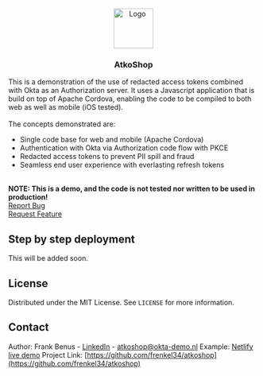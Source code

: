 <!-- PROJECT LOGO -->
<br />
<p align="center">
  <a href="https://github.com/frenkel34/atkoshop">
    <img src="https://atkoshop.netlify.app/images/icon.png" alt="Logo" width="80" height="80">
  </a>

  <h3 align="center">AtkoShop</h3>

  <p align="left">
    This is a demonstration of the use of redacted access tokens combined with Okta as an Authorization server. It uses a Javascript application that is build on top of Apache Cordova, enabling the code to be compiled to both web as well as mobile (iOS tested).<br />
    <br />
    The concepts demonstrated are:
    <ul>
    	<li>Single code base for web and mobile (Apache Cordova)</li>
    	<li>Authentication with Okta via Authorization code flow with PKCE</li>
    	<li>Redacted access tokens to prevent PII spill and fraud</li>
    	<li>Seamless end user experience with everlasting refresh tokens</li>
    </ul>
    <br />
    <strong>NOTE: This is a demo, and the code is not tested nor written to be used in production!</strong>
    <br />
    <a href="https://github.com/frenkel34/atkoshop/issues">Report Bug</a><br />
    <a href="https://github.com/frenkel34/atkoshop/issues">Request Feature</a>
  </p>
</p>

## Step by step deployment
This will be added soon.

## License
Distributed under the MIT License. See `LICENSE` for more information.

## Contact
Author: Frank Benus - [LinkedIn](https://www.linkedin.com/in/fbenus/) - atkoshop@okta-demo.nl
Example: [Netlify live demo](https://atkoshop.netlify.app)
Project Link: [https://github.com/frenkel34/atkoshop](https://github.com/frenkel34/atkoshop)
